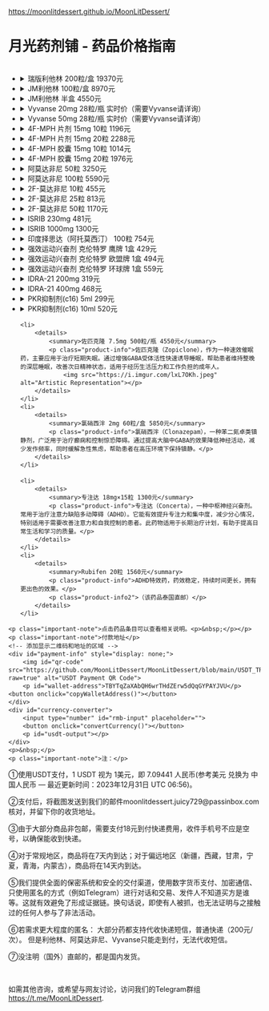 https://moonlitdessert.github.io/MoonLitDessert/
<body>
    <h1>月光药剂铺 - 药品价格指南</h1>
<ul>
    <!-- Each list item now contains a details element --> 
    <li>
        <details>
            <summary>瑞版利他林 200粒/盒 19370元</summary>
            <p class="product-info">整盒出售，原厂利他林。</p>
        </details>
    </li>
    <li>
        <details>
            <summary>JM利他林 100粒/盒 8970元</summary>
            <p class="product-info">整盒出售，香港制造，相比原厂更划算。</p>
        </details>
    </li>
    <li>
        <details>
            <summary>JM利他林 半盒 4550元</summary>
            <p class="product-info">半盒出售，香港制造，相比原厂更划算。</p>
        </details>
    </li>
    <li>
        <details>
            <summary>Vyvanse 20mg 28粒/瓶 实时价（需要Vyvanse请详询）</summary>
            <p class="product-info">国内稀有药品，仅限老客户。需要预订。6瓶起售。</p>
        </details>
    </li>
    <li>
        <details>
            <summary>Vyvanse 50mg 28粒/瓶 实时价（需要Vyvanse请详询）</summary>
            <p class="product-info">国内稀有药品，仅限老客户。需要预订。6瓶起售。</p>
        </details>
    </li>
    <li>
        <details>
            <summary>4F-MPH 片剂 15mg 10粒 1196元</summary>
            <p class="product-info">欧洲原厂进口，无任何法律风险的哌甲酯类药物。利他林的医学改良品，该药物的设计目的是在利他林基础上，实现更小的副作用与更有效的治疗作用。</p>
            <p class="product-info">效果：显著提升注意力，专注力，动力和耐力。起效迅速，维持8-12小时。耐药缓慢，相比哌甲酯耐药性更低，可长期使用。<img src="https://i.imgur.com/tbThzC8.png" alt="Artistic Representation"></p>
        </details>
    </li>
    <li>
        <details>
            <summary>4F-MPH 片剂 15mg 20粒 2288元</summary>
            <p class="product-info">欧洲原厂进口，无任何法律风险的哌甲酯类药物。利他林的医学改良品，该药物的设计目的是在利他林基础上，实现更小的副作用与更有效的治疗作用。</p>
            <p class="product-info">效果：显著提升注意力，专注力，动力和耐力。起效迅速，维持8-12小时。耐药缓慢，相比哌甲酯耐药性更低，可长期使用。<img src="https://i.imgur.com/tbThzC8.png" alt="Artistic Representation"></p>
        </details>
    </li>
    <li>
        <details>
            <summary>4F-MPH 胶囊 15mg 10粒 1014元</summary>
            <p class="product-info">纯品4F-MPH胶囊 国内发货，无任何法律风险的哌甲酯类药物。利他林的医学改良品，该药物的设计目的是在利他林基础上，实现更小的副作用与更有效的治疗作用。</p>
            <p class="product-info">效果：显著提升注意力，专注力，动力和耐力。起效迅速，维持8-12小时。耐药缓慢，相比哌甲酯耐药性更低，可长期使用。<img src="https://i.imgur.com/tbThzC8.png" alt="Artistic Representation"></p>
        </details>
    </li>
    <li>
        <details>
            <summary>4F-MPH 胶囊 15mg 20粒 1976元</summary>
            <p class="product-info">纯品4F-MPH胶囊 国内发货，无任何法律风险的哌甲酯类药物。利他林的医学改良品，该药物的设计目的是在利他林基础上，实现更小的副作用与更有效的治疗作用。</p>
            <p class="product-info">效果：显著提升注意力，专注力，动力和耐力。起效迅速，维持8-12小时。耐药缓慢，相比哌甲酯耐药性更低，可长期使用。<img src="https://i.imgur.com/tbThzC8.png" alt="Artistic Representation"></p>
        </details>
    </li>
    <li>
        <details>
            <summary>阿莫达非尼 50粒 3250元</summary>
            <p class="product-info">阿莫达非尼 国内现货。阿莫达非尼是外消旋的药物莫达非尼中具有活性成分的的(−)-(R)-对映异构物，在2007年6月15日被FDA批准使用到临床上；通俗来讲阿莫达非尼是由莫达非尼提炼而来，作为一种中枢兴奋剂，副作用更小。</p>
            <p class="product-info">由于其强大的觉醒作用和12小时+的药效时长，该药被主要用来治疗嗜睡症。莫达非尼也在适应症外被广泛使用，作为一种认知增强剂。本品具有较大的安全性，对血压和心率无影响，无活动增多、耐受性或反弹性思睡等不良反应，也无潜在的成瘾性，是可以长时间广泛使用的有效的觉醒药物。</p>
        </details>
    </li>
    <li>
        <details>
            <summary>阿莫达非尼 100粒 5590元</summary>
            <p class="product-info">阿莫达非尼 国内现货。阿莫达非尼是外消旋的药物莫达非尼中具有活性成分的的(−)-(R)-对映异构物，在2007年6月15日被FDA批准使用到临床上；通俗来讲阿莫达非尼是由莫达非尼提炼而来，作为一种中枢兴奋剂，副作用更小。</p>
            <p class="product-info">由于其强大的觉醒作用和12小时+的药效时长，该药被主要用来治疗嗜睡症。莫达非尼也在适应症外被广泛使用，作为一种认知增强剂。本品具有较大的安全性，对血压和心率无影响，无活动增多、耐受性或反弹性思睡等不良反应，也无潜在的成瘾性，是可以长时间广泛使用的有效的觉醒药物。</p>
        </details>
    </li>
    <li>
        <details>
            <summary>2F-莫达非尼 10粒 455元</summary>
            <p class="product-info">2F-莫达非尼：完全合法的阿莫达非尼。是目前效果最好的合法类莫达菲尼药物，因成本高昂而比较少见。它是莫达非尼的常见替代品，具有增强认知能力、驱逐脑雾、长时间清醒专注的效果。</p>
        </details>
    </li>
    <li>
        <details>
            <summary>2F-莫达非尼 25粒 813元</summary>
            <p class="product-info">提供与10粒装相同的效果，但以更经济的价格提供更多数量，适合需要频繁使用的用户。</p>
        </details>
    </li>
    <li>
        <details>
            <summary>2F-莫达非尼 50粒 1170元</summary>
            <p class="product-info">为了满足长期使用者的需求，这一大容量包装是最划算的选择。</p>
        </details>
    </li>
    <li>
        <details>
            <summary>ISRIB 230mg 481元</summary>
            <p class="product-info">ISRIB，磷酸化eIF2α的isrib，被称为eIF2a激活剂，参与记忆形成。主观感觉变化包括饥饿感提升、情绪提升与波动变小、时间感觉减慢、疲劳感减轻。在认知方面，能减少抑郁情绪的生成、增加阅读速度、提升理解能力、减少重复记忆的次数、提高专注度。副作用主要表现为GCN2上调导致的饥饿感增强。推荐剂量为15-30mg。</p>
        </details>
    </li>
    <li>
        <details>
            <summary>ISRIB 1000mg 1300元</summary>
            <p class="product-info">更大剂量的ISRIB提供了相同的效果，适用于长期使用的用户。它同样参与记忆形成，并带来类似的主观感觉和认知变化，推荐剂量依旧为15-30mg。</p>
        </details>
    </li>
    <li>
        <details>
            <summary>印度择思达（阿托莫西汀） 100粒 754元</summary>
            <p class="product-info">阿托莫西汀用于提升注意力和专注力，本产品为印度版本，以优惠价格提供。注意：不在福建、云南、广东发货。</p>
        </details>
    </li>
    <li>
        <details>
            <summary>强效运动兴奋剂 克伦特罗 鹰牌 1盒 429元</summary>
            <p class="product-info">克伦特罗是一种拟肾上腺素药，主要用于刺激NE-β2受体，导致体温上升、代谢增强、精神亢奋。它能缩短热身时间，提高训练效率，并加强代谢强度，加速卡路里燃烧。</p>
            <p class="product-info">此药物本身用于治疗哮喘，可扩张呼吸道，增大肺活量并增加血液输氧能力。注意：运动员慎用，为「大型赛事严查药」。</p>
        </details>
    </li>
    <li>
        <details>
            <summary>强效运动兴奋剂 克伦特罗 欧盟牌 1盒 494元</summary>
            <p class="product-info">欧盟牌克伦特罗提供更高标准的质量，适用于需要增强燃脂效果的健身爱好者。常与其他药物如甲状腺激素和T3搭配使用，以提高热效应和代谢效应。</p>
            <p class="product-info">在使用生长激素治疗时，也常搭配克伦特罗和甲状腺素，这可以提高治疗中的产热效应和代谢效应。</p>
        </details>
    </li>
    <li>
        <details>
            <summary>强效运动兴奋剂 克伦特罗 环球牌 1盒 559元</summary>
            <p class="product-info">环球牌克伦特罗，以最高标准的产品质量和效果为标准，适合对产品品质和效果有极高要求的用户。</p>
        </details>
    </li>
    <li>
        <details>
            <summary>IDRA-21 200mg 319元</summary>
            <p class="product-info">IDRA-21，一种增强学习速度和记忆力的药物。提升神经可塑性，消除脑雾，降低外语陌生感。可能导致时间感知变慢，环境感觉陌生。</p>
        </details>
    </li>
    <li>
        <details>
            <summary>IDRA-21 400mg 468元</summary>
            <p class="product-info">与200mg包装相同效果的IDRA-21，但以更大容量和更优惠的价格提供。</p>
        </details>  
    </li>
    <li>
        <details>
            <summary>PKR抑制剂(c16) 5ml 299元</summary>
            <p class="product-info">PKR抑制剂(c16)，用于提升学习能力和记忆力，通过干扰素-γ介导的去抑制促进网络兴奋性和增强认知能力。在实验中显示，缺乏PKR的小鼠学习效率显著提升。</p>
        </details>
    </li>
    <li>
        <details>
            <summary>PKR抑制剂(c16) 10ml 520元</summary>
            <p class="product-info">更大容量的PKR抑制剂，适合长期使用，提供持续的认知能力提升。</p>
        </details>
    </li>

    <li>
        <details>
            <summary>佐匹克隆 7.5mg 500粒/瓶 4550元</summary>
            <p class="product-info">佐匹克隆（Zopiclone），作为一种速效催眠药，主要应用于治疗短期失眠。通过增强GABA受体活性快速诱导睡眠，帮助患者维持整晚的深层睡眠，改善次日精神状态，适用于经历生活压力和工作负担的成年人。
                <img src="https://i.imgur.com/lxL7OKh.jpeg" alt="Artistic Representation"></p>
        </details>
    </li>
    <li>
        <details>
            <summary>氯硝西泮 2mg 60粒/盒 5850元</summary>
            <p class="product-info">氯硝西泮（Clonazepam），一种苯二氮卓类镇静剂，广泛用于治疗癫痫和控制惊恐障碍。通过提高大脑中GABA的效果降低神经活动，减少发作频率，同时缓解急性焦虑，帮助患者在高压环境下保持镇静。</p>
        </details>
    </li>

    <li>
        <details>
            <summary>专注达 18mg×15粒 1300元</summary>
            <p class="product-info">专注达（Concerta），一种中枢神经兴奋剂。常用于治疗注意力缺陷多动障碍（ADHD）。它能有效提升专注力和集中度，减少分心情况，特别适用于需要改善注意力和自我控制的患者。此药物适用于长期治疗计划，有助于提高日常生活和学习的质量。</p>
        </details>
    </li>
    <li>
        <details>
            <summary>Rubifen 20粒 1560元</summary>
            <p class="product-info">ADHD特效药，药效稳定，持续时间更长，拥有更出色的效果。</p>
            <p class="product-info2">（该药品泰国直邮）</p>
        </details>
    </li>
</ul>

    <p class="important-note">点击药品条目可以查看相关说明。<p>&nbsp;</p></p>
    <p class="important-note">付款地址</p>
    <!-- 添加显示二维码和地址的区域 -->
    <div id="payment-info" style="display: none;">
        <img id="qr-code" src="https://github.com/MoonLitDessert/MoonLitDessert/blob/main/USDT_TRC20.jpg?raw=true" alt="USDT Payment QR Code">
        <p id="wallet-address">TBYTqZaXAbQH6wrTHdZErw5dQqGYPAYJVU</p> <button onclick="copyWalletAddress()"></button>
    </div>
    <div id="currency-converter">
        <input type="number" id="rmb-input" placeholder="">
        <button onclick="convertCurrency()"></button>
        <p id="usdt-output"></p>
    </div>
    <p>&nbsp;</p>
    <p class="important-note">注：</p>
<p class="important-note">①使用USDT支付，1 USDT 视为 1美元，即 7.09441 人民币(参考美元 兑换为 中国人民币 — 最近更新时间：2023年12月31日 UTC 06:56)。</p>
<!-- 添加的注释信息 -->
<p class="important-note">②支付后，将截图发送到我们的邮件moonlitdessert.juicy729@passinbox.com核对，并留下你的收货地址。</p>
<p class="important-note">③由于大部分商品非包邮，需要支付18元到付快递费用，收件手机号不应是空号，以确保能收到快递。</p>
<p class="important-note">④对于常规地区，商品将在7天内到达；对于偏远地区（新疆，西藏，甘肃，宁夏，青海，内蒙古），商品将在14天内到达。</p>
<p class="important-note">⑤我们提供全面的保密系统和安全的交付渠道，使用数字货币支付、加密通信、只使用匿名的方式（例如Telegram）进行对话和交易、发件人不知道买方是谁等。这就有效避免了形成证据链。换句话说，即使有人被抓，也无法证明与之接触过的任何人参与了非法活动。</p>
<p class="important-note">⑥若需求更大程度的匿名：
    大部分药都支持代收快递短信，普通快递（200元/次）。
    但是利他林、阿莫达非尼、Vyvanse只能走到付，无法代收短信。</p>
<p class="important-note">⑦没注明（国外）直邮的，都是国内发货。</p>
<p>&nbsp;</p><p class="important-note">如需其他咨询，或希望与网友讨论，访问我们的Telegram群组<a href="https://t.me/MoonLitDessert" target="_blank">https://t.me/MoonLitDessert</a>.</p>
<p class="important-note"><!-- 待添加内容 --></p>
